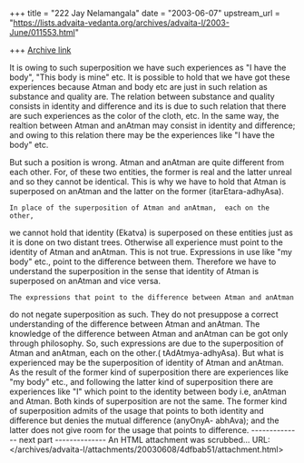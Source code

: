 +++
title = "222 Jay Nelamangala"
date = "2003-06-07"
upstream_url = "https://lists.advaita-vedanta.org/archives/advaita-l/2003-June/011553.html"

+++
[Archive link](https://lists.advaita-vedanta.org/archives/advaita-l/2003-June/011553.html)


It is owing to such superposition we have such experiences as 
"I have the body",  "This body is mine" etc.  It is possible to
hold that we have got these experiences because Atman and body etc
are just in such relation as substance and quality are. The relation
between substance and quality consists in identity and difference 
and its is due to such relation that there are such experiences as
the color of the cloth,  etc.   In the same way,  the realtion between
Atman and anAtman may consist in identity and difference;  and
owing to this relation there may be the experiences like "I have the body"
etc.

But such a position is wrong.   Atman and anAtman are quite different
from each other.    For,  of  these two entities, the former is real
and the latter unreal  and so they cannot be identical.   This is why
we have to hold that Atman is superposed on anAtman and the latter on
the former (itarEtara-adhyAsa).

    In place of the superposition of Atman and anAtman,  each on the other,
we cannot hold that identity (Ekatva) is superposed on these entities
just as it is done on two distant trees.  Otherwise all experience must
point to the identity of Atman and anAtman.   This is not true.
Expressions in use like "my body"  etc., point to the difference between
them.  Therefore we have to understand the superposition in the sense
that identity of Atman is superposed on anAtman and vice versa.

    The expressions that point to the difference between Atman and anAtman
do not negate superposition as such.   They do not presuppose a correct
understanding of the difference between Atman and anAtman.   The knowledge
of the difference between Atman and anAtman can be got only through
philosophy.  So,  such expressions are due to the superposition of Atman
and anAtman,  each on the other.( tAdAtmya-adhyAsa).  But  what is
experienced may be the superposition of identity of Atman and anAtman.
As the result of the former kind of superposition there are experiences like
"my body" etc., and following the latter kind of superposition there are 
experiences like "I" which point to the identity between body i.e, anAtman
and Atman.   Both kinds of superposition are not the same.  The former 
kind of superposition admits of the usage that points to both identity
and difference but denies the mutual difference (anyOnyA- abhAva);  and 
the latter does not give room for the usage that points to difference.
-------------- next part --------------
An HTML attachment was scrubbed...
URL: </archives/advaita-l/attachments/20030608/4dfbab51/attachment.html>
